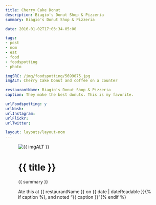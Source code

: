 ```yaml
---
title: Cherry Cake Donut
description: Biagio's Donut Shop & Pizzeria
summary: Biagio's Donut Shop & Pizzeria

date: 2016-01-02T17:03:34-05:00

tags:
- post
- nom
- eat
- food
- foodspotting
- photo

imgSRC: /img/foodspotting/5699075.jpg
imgALT: Cherry Cake Donut and coffee on a counter

restaurantName: Biagio's Donut Shop & Pizzeria
caption: They make the best donuts. This is my favorite.

urlFoodspotting: y
urlNosh: 
urlInstagram: 
urlFlickr:
urlTwitter: 

layout: layouts/layout-nom
---
```

<figure class="nom">
	<img class="u-photo img-border" src="{{ imgSRC }}" alt="{{ imgALT }}">
	<figcaption>
		<h1 class="title p-name">{{ title }}</h1>
		<p class="summary">{{ summary }}</p>
		<p>Ate this at {{ restaurantName }} on <time class="dt-published" datetime="{{ date | dateIso }}">{{ date | dateReadable }}</time>{% if caption %}, and noted <q class="">{{ caption }}</q>{% endif %}
	</figcaption>
</figure>